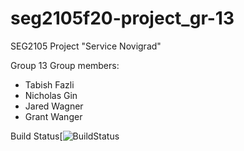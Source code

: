 # seg2105f20-project_gr-13
SEG2105 Project "Service Novigrad"

Group 13
Group members:
- Tabish Fazli 
- Nicholas Gin
- Jared Wagner
- Grant Wanger

Build Status[![BuildStatus](https://github.com/SEG2105-uottawa/seg2105f20-project_gr-13/tree/master)
